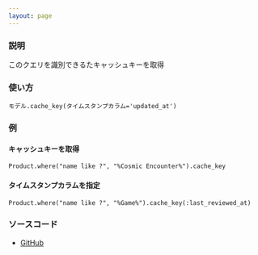 ```yaml
---
layout: page
---
```


### 説明

このクエリを識別できるたキャッシュキーを取得

### 使い方

    モデル.cache_key(タイムスタンプカラム='updated_at')

### 例

#### キャッシュキーを取得

    Product.where("name like ?", "%Cosmic Encounter%").cache_key

#### タイムスタンプカラムを指定

    Product.where("name like ?", "%Game%").cache_key(:last_reviewed_at)

### ソースコード

-   [GitHub](https://github.com/rails/rails/blob/984c3ef2775781d47efa9f541ce570daa2434a80/activerecord/lib/active_record/relation.rb#L320)
